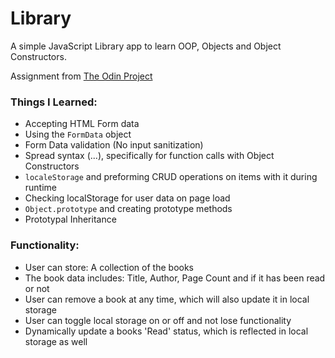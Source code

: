 # Library
A simple JavaScript Library app to learn OOP, Objects and Object Constructors.

Assignment from [The Odin Project](https://www.theodinproject.com/)

### Things I Learned: 
- Accepting HTML Form data
- Using the ```FormData``` object 
- Form Data validation (No input sanitization)
- Spread syntax (...), specifically for function calls with Object Constructors
- ```localeStorage``` and preforming CRUD operations on items with it during runtime
- Checking localStorage for user data on page load
- ```Object.prototype``` and creating prototype methods
- Prototypal Inheritance 

### Functionality:
- User can store: A collection of the books
- The book data includes: Title, Author, Page Count and if it has been read or not
- User can remove a book at any time, which will also update it in local storage
- User can toggle local storage on or off and not lose functionality
- Dynamically update a books 'Read' status, which is reflected in local storage as well
